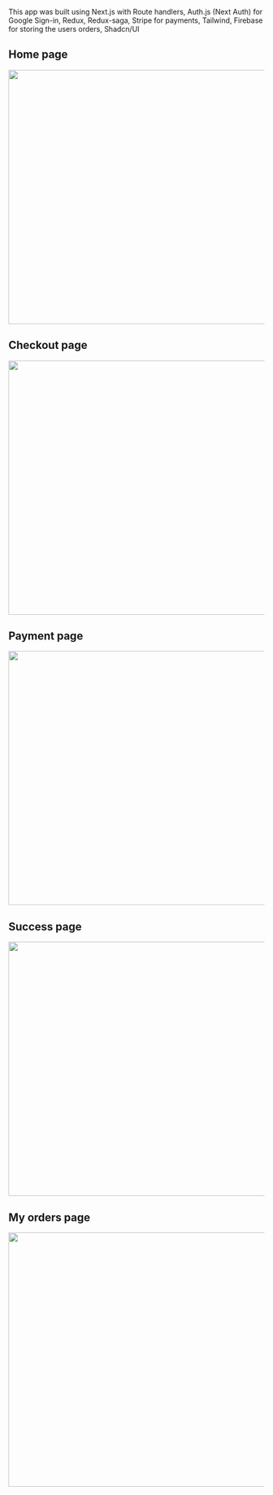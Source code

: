 This app was built using Next.js with Route handlers, Auth.js (Next Auth) for Google Sign-in, Redux, Redux-saga, Stripe for payments, Tailwind, Firebase for storing the users orders, Shadcn/UI

## Home page
<img src="https://github.com/cyoni/amazon-template/assets/44746539/dd735eb0-0a40-4aae-8a1d-d4c431d77d35" width=900 height=500>

## Checkout page
<img src="https://github.com/cyoni/amazon-template/assets/44746539/185bfc3a-8c25-48c6-906b-3e2c9d835e69" width=900 height=500>

## Payment page
<img src="https://github.com/cyoni/amazon-template/assets/44746539/54e35c79-3aad-4d75-82a6-39188f4dc2d2" width=900 height=500>

## Success page
<img src="https://github.com/cyoni/amazon-template/assets/44746539/bca261d3-2ba6-4a7b-890e-c97cb5a5d536" width=900 height=500>

## My orders page
<img src="https://github.com/cyoni/amazon-template/assets/44746539/8752c49e-b602-4987-8606-852d029adf3d" width=900 height=500>
